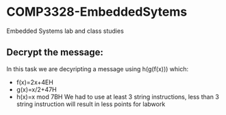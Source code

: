 # COMP3328-EmbeddedSytems
Embedded Systems lab and class studies

## Decrypt the message:
In this task we are decyripting a message using h(g(f(x))) which:
- f(x)=2x+4EH
- g(x)=x/2+47H
- h(x)=x mod 7BH
  We had to use at least 3 string instructions, less than 3 string instruction will result in less points for labwork
